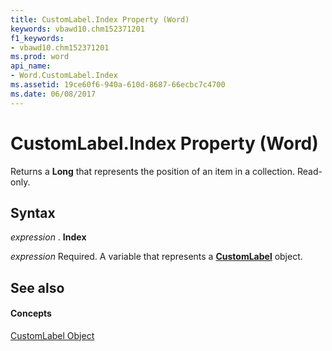 ```yaml
---
title: CustomLabel.Index Property (Word)
keywords: vbawd10.chm152371201
f1_keywords:
- vbawd10.chm152371201
ms.prod: word
api_name:
- Word.CustomLabel.Index
ms.assetid: 19ce60f6-940a-610d-8687-66ecbc7c4700
ms.date: 06/08/2017
---
```



# CustomLabel.Index Property (Word)

Returns a  **Long** that represents the position of an item in a collection. Read-only.


## Syntax

 _expression_ . **Index**

 _expression_ Required. A variable that represents a **[CustomLabel](customlabel-object-word.md)** object.


## See also


#### Concepts


[CustomLabel Object](customlabel-object-word.md)

